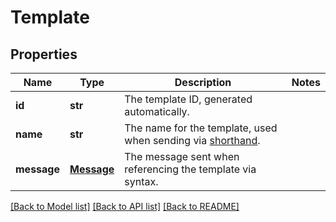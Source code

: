 # Template

## Properties
Name | Type | Description | Notes
------------ | ------------- | ------------- | -------------
**id** | **str** | The template ID, generated automatically. | 
**name** | **str** | The name for the template, used when sending via [shorthand](https://docs.smooch.io/guide/shorthand/#sending-template-message-with-inline-syntax). | 
**message** | [**Message**](Message.md) | The message sent when referencing the template via syntax. | 

[[Back to Model list]](../README.md#documentation-for-models) [[Back to API list]](../README.md#documentation-for-api-endpoints) [[Back to README]](../README.md)



